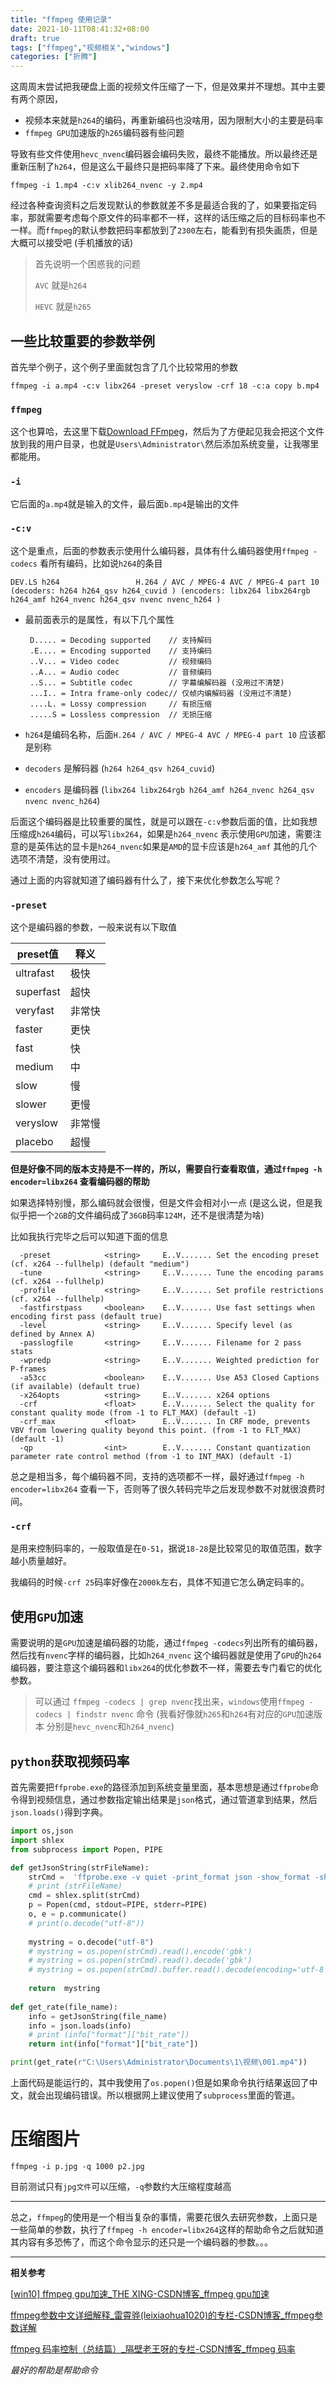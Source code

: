```yaml
---
title: "ffmpeg 使用记录"
date: 2021-10-11T08:41:32+08:00
draft: true
tags: ["ffmpeg","视频相关","windows"]
categories: ["折腾"]
---
```


这周周末尝试把我硬盘上面的视频文件压缩了一下，但是效果并不理想。其中主要有两个原因，

+ 视频本来就是`h264`的编码，再重新编码也没啥用，因为限制大小的主要是码率
+ `ffmpeg GPU`加速版的`h265`编码器有些问题

导致有些文件使用`hevc_nvenc`编码器会编码失败，最终不能播放。所以最终还是重新压制了`h264`，但是这么干最终只是把码率降了下来。最终使用命令如下

`ffmpeg -i 1.mp4 -c:v xlib264_nvenc -y 2.mp4`

经过各种查询资料之后发现默认的参数就差不多是最适合我的了，如果要指定码率，那就需要考虑每个原文件的码率都不一样，这样的话压缩之后的目标码率也不一样。而`ffmpeg`的默认参数把码率都放到了`2300`左右，能看到有损失画质，但是大概可以接受吧 (手机播放的话)

> 首先说明一个困惑我的问题
>
> `AVC` 就是`h264`
>
> `HEVC` 就是`h265`

## 一些比较重要的参数举例

首先举个例子，这个例子里面就包含了几个比较常用的参数

`ffmpeg -i a.mp4 -c:v libx264 -preset veryslow -crf 18 -c:a copy b.mp4`

### `ffmpeg`

这个也算哈，去这里下载[Download FFmpeg](http://www.ffmpeg.org/download.html)，然后为了方便起见我会把这个文件放到我的用户目录，也就是`Users\Administrator\`然后添加系统变量，让我哪里都能用。

### `-i`

它后面的`a.mp4`就是输入的文件，最后面`b.mp4`是输出的文件

### `-c:v`

这个是重点，后面的参数表示使用什么编码器，具体有什么编码器使用`ffmpeg -codecs` 看所有编码，比如说`h264`的条目

```Shell
DEV.LS h264                 H.264 / AVC / MPEG-4 AVC / MPEG-4 part 10 (decoders: h264 h264_qsv h264_cuvid ) (encoders: libx264 libx264rgb h264_amf h264_nvenc h264_qsv nvenc nvenc_h264 )
```

+ 最前面表示的是属性，有以下几个属性

	```Shell
	 D..... = Decoding supported	// 支持解码
	 .E.... = Encoding supported	// 支持编码
	 ..V... = Video codec			// 视频编码
	 ..A... = Audio codec			// 音频编码
	 ..S... = Subtitle codec		// 字幕编解码器 (没用过不清楚)
	 ...I.. = Intra frame-only codec// 仅帧内编解码器 (没用过不清楚)
	 ....L. = Lossy compression		// 有损压缩
	 .....S = Lossless compression	// 无损压缩
	```

+ `h264`是编码名称，后面`H.264 / AVC / MPEG-4 AVC / MPEG-4 part 10` 应该都是别称

+ `decoders` 是解码器 (`h264 h264_qsv h264_cuvid`)

+ `encoders` 是编码器 (`libx264 libx264rgb h264_amf h264_nvenc h264_qsv nvenc nvenc_h264`)

后面这个编码器是比较重要的属性，就是可以跟在`-c:v`参数后面的值，比如我想压缩成`h264`编码，可以写`libx264`，如果是`h264_nvenc` 表示使用`GPU`加速，需要注意的是英伟达的显卡是`h264_nvenc`如果是`AMD`的显卡应该是`h264_amf` 其他的几个选项不清楚，没有使用过。

通过上面的内容就知道了编码器有什么了，接下来优化参数怎么写呢？

### `-preset`

这个是编码器的参数，一般来说有以下取值

| preset值  | 释义   |
| --------- | ------ |
| ultrafast | 极快   |
| superfast | 超快   |
| veryfast  | 非常快 |
| faster    | 更快   |
| fast      | 快     |
| medium    | 中     |
| slow      | 慢     |
| slower    | 更慢   |
| veryslow  | 非常慢 |
| placebo   | 超慢   |

**但是好像不同的版本支持是不一样的，所以，需要自行查看取值，通过`ffmpeg -h encoder=libx264`	查看编码器的帮助**

如果选择特别慢，那么编码就会很慢，但是文件会相对小一点 (是这么说，但是我似乎把一个`2GB`的文件编码成了`36GB`码率`124M`，还不是很清楚为啥)



比如我执行完毕之后可以知道下面的信息

```Shell
  -preset            <string>     E..V....... Set the encoding preset (cf. x264 --fullhelp) (default "medium")
  -tune              <string>     E..V....... Tune the encoding params (cf. x264 --fullhelp)
  -profile           <string>     E..V....... Set profile restrictions (cf. x264 --fullhelp)
  -fastfirstpass     <boolean>    E..V....... Use fast settings when encoding first pass (default true)
  -level             <string>     E..V....... Specify level (as defined by Annex A)
  -passlogfile       <string>     E..V....... Filename for 2 pass stats
  -wpredp            <string>     E..V....... Weighted prediction for P-frames
  -a53cc             <boolean>    E..V....... Use A53 Closed Captions (if available) (default true)
  -x264opts          <string>     E..V....... x264 options
  -crf               <float>      E..V....... Select the quality for constant quality mode (from -1 to FLT_MAX) (default -1)
  -crf_max           <float>      E..V....... In CRF mode, prevents VBV from lowering quality beyond this point. (from -1 to FLT_MAX) (default -1)
  -qp                <int>        E..V....... Constant quantization parameter rate control method (from -1 to INT_MAX) (default -1)
```

总之是相当多，每个编码器不同，支持的选项都不一样，最好通过`ffmpeg -h encoder=libx264` 查看一下，否则等了很久转码完毕之后发现参数不对就很浪费时间。

### `-crf`

是用来控制码率的，一般取值是在`0-51`，据说`18-28`是比较常见的取值范围，数字越小质量越好。

我编码的时候`-crf 25`码率好像在`2000k`左右，具体不知道它怎么确定码率的。

## 使用`GPU`加速

需要说明的是`GPU`加速是编码器的功能，通过`ffmpeg -codecs`列出所有的编码器，然后找有`nvenc`字样的编码器，比如`h264_nvenc` 这个编码器就是使用了`GPU`的`h264`编码器，要注意这个编码器和`libx264`的优化参数不一样，需要去专门看它的优化参数。

> 可以通过 `ffmpeg -codecs | grep nvenc`找出来，`windows`使用`ffmpeg -codecs | findstr nvenc` 命令 (我看好像就`h265`和`h264`有对应的`GPU`加速版本 分别是`hevc_nvenc`和`h264_nvenc`)



## `python`获取视频码率

首先需要把`ffprobe.exe`的路径添加到系统变量里面，基本思想是通过`ffprobe`命令得到视频信息，通过参数指定输出结果是`json`格式，通过管道拿到结果，然后`json.loads()`得到字典。

```Python
import os,json
import shlex
from subprocess import Popen, PIPE

def getJsonString(strFileName):
    strCmd =  'ffprobe.exe -v quiet -print_format json -show_format -show_streams -i "' +  strFileName  + '"'  
    # print (strFileName)
    cmd = shlex.split(strCmd)
    p = Popen(cmd, stdout=PIPE, stderr=PIPE)
    o, e = p.communicate()
    # print(o.decode("utf-8"))
    
    mystring = o.decode("utf-8")
    # mystring = os.popen(strCmd).read().encode('gbk')
    # mystring = os.popen(strCmd).read().decode('gbk')
    # mystring = os.popen(strCmd).buffer.read().decode(encoding='utf-8')
    
    return  mystring
    
def get_rate(file_name):
    info = getJsonString(file_name)
    info = json.loads(info)
    # print (info["format"]["bit_rate"])
    return int(info["format"]["bit_rate"])

print(get_rate(r"C:\Users\Administrator\Documents\1\视频\001.mp4"))
```

上面代码是能运行的，其中我使用了`os.popen()`但是如果命令执行结果返回了中文，就会出现编码错误。所以根据网上建议使用了`subprocess`里面的管道。



# 压缩图片

`ffmpeg -i p.jpg -q 1000 p2.jpg`

目前测试只有`jpg文件`可以压缩，`-q`参数约大压缩程度越高



---

总之，`ffmpeg`的使用是一个相当复杂的事情，需要花很久去研究参数，上面只是一些简单的参数，执行了`ffmpeg -h encoder=libx264`这样的帮助命令之后就知道其内容有多恐怖了，而这个命令显示的还只是一个编码器的参数。。。

---

**相关参考**

[[win10\] ffmpeg gpu加速_THE XING-CSDN博客_ffmpeg gpu加速](https://blog.csdn.net/qq_39575835/article/details/83826073)

[ffmpeg参数中文详细解释_雷霄骅(leixiaohua1020)的专栏-CSDN博客_ffmpeg参数详解](https://blog.csdn.net/leixiaohua1020/article/details/12751349)

[ffmpeg 码率控制（总结篇）_隔壁老王呀的专栏-CSDN博客_ffmpeg 码率](https://blog.csdn.net/Martin_chen2/article/details/105772872)

*最好的帮助是帮助命令*
